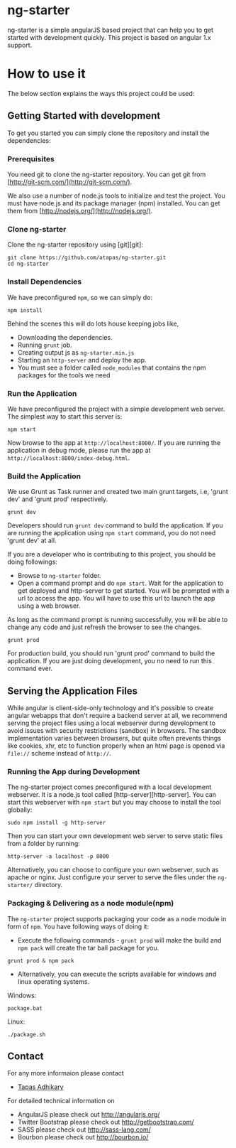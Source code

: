 # ng-starter

ng-starter is a simple angularJS based project that can help you to get started with development quickly. This project is based on angular 1.x support.

# How to use it

The below section explains the ways this project could be used:

## Getting Started with development

To get you started you can simply clone the repository and install the dependencies:

### Prerequisites

You need git to clone the ng-starter repository. You can get git from
[http://git-scm.com/](http://git-scm.com/).

We also use a number of node.js tools to initialize and test the project. You must have node.js and
its package manager (npm) installed.  You can get them from [http://nodejs.org/](http://nodejs.org/).

### Clone ng-starter

Clone the ng-starter repository using [git][git]:

```
git clone https://github.com/atapas/ng-starter.git
cd ng-starter
```

### Install Dependencies

We have preconfigured `npm`, so we can simply do:

```
npm install
```

Behind the scenes this will do lots house keeping jobs like,

* Downloading the dependencies.
* Running `grunt` job.
* Creating output js as `ng-starter.min.js`
* Starting an `http-server` and deploy the app.
* You must see a folder called `node_modules` that contains the npm packages for the tools we need

### Run the Application

We have preconfigured the project with a simple development web server.  The simplest way to start
this server is:

```
npm start
```

Now browse to the app at `http://localhost:8000/`.
If you are running the application in debug mode, please run the app at `http://localhost:8000/index-debug.html`.

### Build the Application

We use Grunt as Task runner and created two main grunt targets, i.e, 'grunt dev' and 'grunt prod' respectively.

```
grunt dev
```
Developers should run `grunt dev` command to build the application. If you are running the application using `npm start` command, you do not need 'grunt dev' at all.

If you are a developer who is contributing to this project, you should be doing followings:

* Browse to `ng-starter` folder. 
* Open a command prompt and do `npm start`. Wait for the application to get deployed and http-server to get started. You will be prompted with a url to access the app. You will have to use this url to launch the app using a web browser.

As long as the command prompt is running successfully, you will be able to change any code and just refresh the browser to see the changes.

```
grunt prod
```
For production build, you should run 'grunt prod' command to build the application. If you are just doing development, you no need to run this command ever.

## Serving the Application Files

While angular is client-side-only technology and it's possible to create angular webapps that
don't require a backend server at all, we recommend serving the project files using a local
webserver during development to avoid issues with security restrictions (sandbox) in browsers. The
sandbox implementation varies between browsers, but quite often prevents things like cookies, xhr,
etc to function properly when an html page is opened via `file://` scheme instead of `http://`.

### Running the App during Development

The ng-starter project comes preconfigured with a local development webserver.  It is a node.js
tool called [http-server][http-server].  You can start this webserver with `npm start` but you may choose to
install the tool globally:

```
sudo npm install -g http-server
```

Then you can start your own development web server to serve static files from a folder by
running:

```
http-server -a localhost -p 8000
```

Alternatively, you can choose to configure your own webserver, such as apache or nginx. Just
configure your server to serve the files under the `ng-starter/` directory.

### Packaging & Delivering as a node module(npm)

The `ng-starter` project supports packaging your code as a node module in form of `npm`. You have following ways of doing it:

* Execute the following commands - `grunt prod` will make the build and `npm pack` will create the tar ball package for you.

```
grunt prod & npm pack
```

* Alternatively, you can execute the scripts available for windows and linux operating systems.

Windows:
```
package.bat
```

Linux:
```
./package.sh
```

## Contact

For any more informaion please contact 
* [Tapas Adhikary](tapas.adhikary@gmail.com)

For detailed technical information on 

* AngularJS please check out http://angularjs.org/
* Twitter Bootstrap please check out http://getbootstrap.com/
* SASS please check out http://sass-lang.com/
* Bourbon please check out http://bourbon.io/

